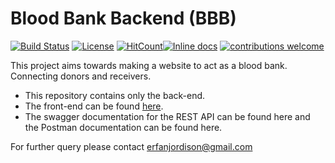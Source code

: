 # Blood Bank Backend (BBB)

[![Build Status](https://travis-ci.org/sayederfanarefin/blood-bank-front-end.png?branch=master)](https://travis-ci.org/sayederfanarefin/blood-bank-front-end) [![License](https://img.shields.io/badge/License-Apache%202.0-blue.svg)](https://opensource.org/licenses/Apache-2.0) [![HitCount](http://hits.dwyl.io/sayederfanarefin/blood-bank-front-end.svg)](http://hits.dwyl.io/sayederfanarefin/blood-bank-front-end)[![Inline docs](http://inch-ci.org/github/sayederfanarefin/blood-bank-front-end.svg?branch=master)](http://inch-ci.org/github/sayederfanarefin/blood-bank-front-end) [![contributions welcome](https://img.shields.io/badge/contributions-welcome-brightgreen.svg?style=flat)](https://github.com/dwyl/esta/issues)


This project aims towards making a website to act as a blood bank. Connecting donors and receivers.
* This repository contains only the back-end.
* The front-end can be found [here](https://github.com/sayederfanarefin/blood-bank-front-end).
* The swagger documentation for the REST API can be found here and the Postman documentation can be found here.

For further query please contact erfanjordison@gmail.com
